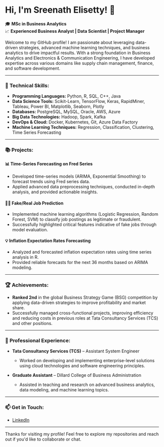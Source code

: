 # Hi, I'm Sreenath Elisetty! 👋

🎓 **MSc in Business Analytics**  
📈 **Experienced Business Analyst | Data Scientist | Project Manager**

Welcome to my GitHub profile! I am passionate about leveraging data-driven strategies, advanced machine learning techniques, and business analytics to drive impactful results. With a strong foundation in Business Analytics and Electronics & Communication Engineering, I have developed expertise across various domains like supply chain management, finance, and software development.

---

### 🔧 **Technical Skills:**
- **Programming Languages:** Python, R, SQL, C++, Java
- **Data Science Tools:** Scikit-Learn, TensorFlow, Keras, RapidMiner, Tableau, Power BI, Matplotlib, Seaborn, Plotly
- **Databases:** PostgreSQL, MySQL, Oracle, AWS, Azure
- **Big Data Technologies:** Hadoop, Spark, Kafka
- **DevOps & Cloud:** Docker, Kubernetes, Git, Azure Data Factory
- **Machine Learning Techniques:** Regression, Classification, Clustering, Time Series Forecasting

---

### 📚 **Projects:**

#### 📊 **Time-Series Forecasting on Fred Series**
- Developed time-series models (ARIMA, Exponential Smoothing) to forecast trends using Fred series data.
- Applied advanced data preprocessing techniques, conducted in-depth analysis, and provided actionable insights.

#### 🕵️‍♂️ **Fake/Real Job Prediction**
- Implemented machine learning algorithms (Logistic Regression, Random Forest, SVM) to classify job postings as legitimate or fraudulent.
- Successfully highlighted critical features indicative of fake jobs through model evaluation.

#### 💡 **Inflation Expectation Rates Forecasting**
- Analyzed and forecasted inflation expectation rates using time series analysis in R.
- Provided reliable forecasts for the next 36 months based on ARIMA modeling.

---

### 🏆 **Achievements:**
- **Ranked 2nd** in the global Business Strategy Game (BSG) competition by applying data-driven strategies to improve profitability and market share.
- Successfully managed cross-functional projects, improving efficiency and reducing costs in previous roles at Tata Consultancy Services (TCS) and other positions.

---

### 💼 **Professional Experience:**
- **Tata Consultancy Services (TCS)** – Assistant System Engineer
  - Worked on developing and implementing enterprise-level solutions using cloud technologies and software engineering principles.
  
- **Graduate Assistant** – Dillard College of Business Administration
  - Assisted in teaching and research on advanced business analytics, data modeling, and machine learning topics.

---

### 📫 **Get in Touch:**
- [LinkedIn](https://www.linkedin.com/in/sreenath-elisetty)

---

Thanks for visiting my profile! Feel free to explore my repositories and reach out if you'd like to collaborate or chat.
